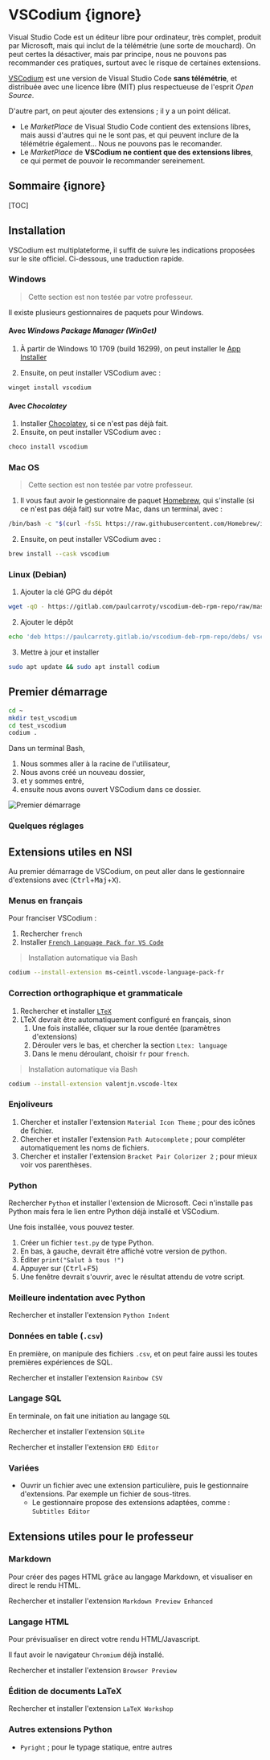 # VSCodium {ignore}

Visual Studio Code est un éditeur libre pour ordinateur, très complet, produit par Microsoft, mais qui inclut de la télémétrie (une sorte de mouchard). On peut certes la désactiver, mais par principe, nous ne pouvons pas recommander ces pratiques, surtout avec le risque de certaines extensions.

[VSCodium](https://vscodium.com/) est une version de Visual Studio Code **sans télémétrie**, et distribuée avec une licence libre (MIT) plus respectueuse de l'esprit *Open Source*.

D'autre part, on peut ajouter des extensions ; il y a un point délicat.
* Le *MarketPlace* de Visual Studio Code contient des extensions libres, mais aussi d'autres qui ne le sont pas, et qui peuvent inclure de la télémétrie également... Nous ne pouvons pas le recomander.
* Le *MarketPlace* de **VSCodium ne contient que des extensions libres**, ce qui permet de pouvoir le recommander sereinement.

## Sommaire {ignore}

[TOC]

## Installation

VSCodium est multiplateforme, il suffit de suivre les indications proposées sur le site officiel.
Ci-dessous, une traduction rapide.

### Windows

> Cette section est non testée par votre professeur.

Il existe plusieurs gestionnaires de paquets pour Windows.

#### Avec *Windows Package Manager (WinGet)*
1. À partir de Windows 10 1709 (build 16299), on peut installer le [App Installer](https://www.microsoft.com/en-us/p/app-installer/9nblggh4nns1?activetab=pivot:overviewtab)

2. Ensuite, on peut installer VSCodium avec :
```bash
winget install vscodium 
```

#### Avec *Chocolatey*
1. Installer [Chocolatey](https://chocolatey.org/), si ce n'est pas déjà fait.
2. Ensuite, on peut installer VSCodium avec :
```bash
choco install vscodium 
```

### Mac OS
> Cette section est non testée par votre professeur.

1. Il vous faut avoir le gestionnaire de paquet [Homebrew](https://brew.sh/index_fr), qui s'installe (si ce n'est pas déjà fait) sur votre Mac, dans un terminal, avec :
```bash
/bin/bash -c "$(curl -fsSL https://raw.githubusercontent.com/Homebrew/install/HEAD/install.sh)"
```

2. Ensuite, on peut installer VSCodium avec :
```bash
brew install --cask vscodium 
```

### Linux (Debian)
1. Ajouter la clé GPG du dépôt
```bash
wget -qO - https://gitlab.com/paulcarroty/vscodium-deb-rpm-repo/raw/master/pub.gpg | gpg --dearmor | sudo dd of=/etc/apt/trusted.gpg.d/vscodium.gpg 
```
2. Ajouter le dépôt
```bash
echo 'deb https://paulcarroty.gitlab.io/vscodium-deb-rpm-repo/debs/ vscodium main' | sudo tee --append /etc/apt/sources.list.d/vscodium.list 
```
3. Mettre à jour et installer
```bash
sudo apt update && sudo apt install codium 
```

## Premier démarrage

```bash
cd ~
mkdir test_vscodium
cd test_vscodium
codium .
```

Dans un terminal Bash,
1. Nous sommes aller à la racine de l'utilisateur,
2. Nous avons créé un nouveau dossier,
3. et y sommes entré,
4. ensuite nous avons ouvert VSCodium dans ce dossier.


![Premier démarrage](assets/1-initial.png)

### Quelques réglages


## Extensions utiles en NSI

Au premier démarrage de VSCodium, on peut aller dans le gestionnaire d'extensions avec (<kbd>Ctrl</kbd>+<kbd>Maj</kbd>+<kbd>X</kbd>).

### Menus en français

Pour franciser VSCodium :
1. Rechercher `french`
2. Installer [`French Language Pack for VS Code`](https://open-vsx.org/extension/MS-CEINTL/vscode-language-pack-fr)

> Installation automatique via Bash
```bash
codium --install-extension ms-ceintl.vscode-language-pack-fr
```

### Correction orthographique et grammaticale

1. Rechercher et installer [`LTeX`](https://open-vsx.org/extension/valentjn/vscode-ltex)
2. LTeX devrait être automatiquement configuré en français, sinon
    1. Une fois installée, cliquer sur la roue dentée (paramètres d'extensions)
    2. Dérouler vers le bas, et chercher la section `Ltex: language`
    3. Dans le menu déroulant, choisir `fr` pour `french`.

> Installation automatique via Bash
```bash
codium --install-extension valentjn.vscode-ltex
```


### Enjoliveurs
1. Chercher et installer l'extension `Material Icon Theme` ; pour des icônes de fichier.
2. Chercher et installer l'extension `Path Autocomplete` ; pour compléter automatiquement les noms de fichiers.
3. Chercher et installer l'extension `Bracket Pair Colorizer 2` ; pour mieux voir vos parenthèses.


### Python
Rechercher `Python` et installer l'extension de Microsoft. Ceci n'installe pas Python mais fera le lien entre Python déjà installé et VSCodium.

Une fois installée, vous pouvez tester.
1. Créer un fichier `test.py` de type Python.
2. En bas, à gauche, devrait être affiché votre version de python.
3. Éditer `print("Salut à tous !")`
4. Appuyer sur (<kbd>Ctrl</kbd>+<kbd>F5</kbd>)
5. Une fenêtre devrait s'ouvrir, avec le résultat attendu de votre script.

### Meilleure indentation avec Python

Rechercher et installer l'extension `Python Indent`

### Données en table (`.csv`)
En première, on manipule des fichiers `.csv`, et on peut faire aussi les toutes premières expériences de SQL.

Rechercher et installer l'extension `Rainbow CSV`

### Langage SQL
En terminale, on fait une initiation au langage `SQL`

Rechercher et installer l'extension `SQLite`

Rechercher et installer l'extension `ERD Editor`

### Variées

* Ouvrir un fichier avec une extension particulière, puis le gestionnaire d'extensions. Par exemple un fichier de sous-titres.
    * Le gestionnaire propose des extensions adaptées, comme : `Subtitles Editor`


## Extensions utiles pour le professeur

### Markdown
Pour créer des pages HTML grâce au langage Markdown, et visualiser en direct le rendu HTML.

Rechercher et installer l'extension `Markdown Preview Enhanced`

### Langage HTML
Pour prévisualiser en direct votre rendu HTML/Javascript.

Il faut avoir le navigateur `Chromium` déjà installé.


Rechercher et installer l'extension `Browser Preview`


### Édition de documents LaTeX

Rechercher et installer l'extension `LaTeX Workshop`


### Autres extensions Python

* `Pyright` ; pour le typage statique, entre autres
